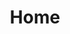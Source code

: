 ---
title: "Home"
content_blocks:
  - _bookshop_name: "big-hero"
    preheading: "Prepare for new future"
    heading: "We are an investment Company based in Africa"
    background_image: "/images/bg/home.jpg"
    link:
      text: "Get started"
      url: "/"
  - _bookshop_name: "about"
    preheading: "What we are"
    heading: "We are dynamic team of creative people"
    subheading: "We provide consulting service in the following areas"
    content: 
      - text: "Strategy development and executing using in the Institute way from Balanced Scorecard Institute"
      - text: "Projects risk evaluation using the best world class tools in risk evaluation, Monte Carlos simulation, simulations to advise our clients to run their project on time and on budget."
      - text: "Use Statistical tools business analytics, precision tree, NeuralTool, Evolver and TopRank and tools supported by artificial intelligence to advise our clients to know what matters in decision making."
      - text: "We profit the best financial modelling tools and support to our clients in developing green and brown projects."
    background_image: "/images/about/home-1.jpeg"
    link:
      text: "Get to know us"
      url: "/about"
  - _bookshop_name: "services"
    preheading: "Our Solutions"
    heading: "We provide a wide range of solutions"
    sections:
      - title: Balanced Scorecard
        image: ../images/solutions/balanced-scorecard.jpeg
        content: "A digital agency isn't here to replace your internal team, we're here to partner."
      - title: Financial Modelling
        image: ../images/solutions/financial-modelling.jpeg
        content: "A digital agency isn't here to replace your internal team, we're here to partner."
      - title: Risk Management
        image: ../images/solutions/risk-management.jpg
        content: "A digital agency isn't here to replace your internal team, we're here to partner."
      - title: Analytics for decision
        image: ../images/solutions/analytics.jpeg
        content: "A digital agency isn't here to replace your internal team, we're here to partner."
      - title: Software Solutions
        image: ../images/solutions/software-solutions.jpg
        content: "Coming Soon..."
  - _bookshop_name: "cta_mini"
    background_image: "/images/bg/home-3.jpg"
    preheading: "We provide a wide range of services"
    heading: >-
          Have any project in mind?

          
          Contact us for immidiate support
    button:
      text: Contact
      url: /contact/
---